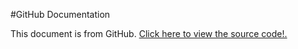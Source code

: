 #GitHub Documentation

This document is from GitHub. [Click here to view the source code!.](https://github.com/tony5a/Virtual_Lab_Demo/blob/master/LOD_External_Instructions.md)
